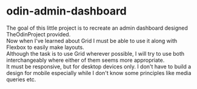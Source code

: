 # odin-admin-dashboard

The goal of this little project is to recreate an admin dashboard designed TheOdinProject provided.\
Now when I've learned about Grid I must be able to use it along with Flexbox to easily make layouts.\
Although the task is to use Grid wherever possible, I will try to use both interchangeably where either of them seems more appropriate.\
It must be responsive, but for desktop devices only. I don't have to build a design for mobile especially while I don't know some principles like media queries etc.